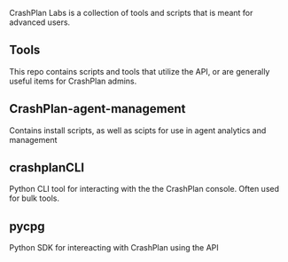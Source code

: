 CrashPlan Labs is a collection of tools and scripts that is meant for advanced users.

## Tools
This repo contains scripts and tools that utilize the API, or are generally useful items for CrashPlan admins.

## CrashPlan-agent-management
Contains install scripts, as well as scipts for use in agent analytics and management

## crashplanCLI
Python CLI tool for interacting with the the CrashPlan console. Often used for bulk tools.

## pycpg
Python SDK for intereacting with CrashPlan using the API

